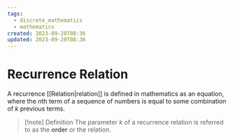 ```yaml
---
tags:
  - discrete_mathematics
  - mathematics
created: 2023-09-20T08:36
updated: 2023-09-20T08:36
---
```


# Recurrence Relation

A recurrence [[Relation|relation]] is defined in mathematics as an equation, where the $n$th term of a sequence of numbers is equal to some combination of $k$ previous terms.

>[!note] Definition
>The parameter $k$ of a recurrence relation is referred to as the **order** or the relation.


